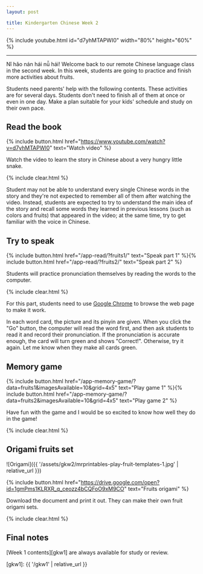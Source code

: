 ```yaml
---
layout: post

title: Kindergarten Chinese Week 2
---
```


{% include youtube.html id="d7yhMTAPWI0" width="80%" height="60%" %}

---

Nǐ hǎo nán hái nǚ hái! Welcome back to our remote Chinese language class in the second week. In this week, students are going to practice and finish more activities about fruits.

Students need parents' help with the following contents. These activities are for several days. Students don't need to finish all of them at once or even in one day. Make a plan suitable for your kids' schedule and study on their own pace.

## Read the book

{% include button.html href="https://www.youtube.com/watch?v=d7yhMTAPWI0" text="Watch video" %}

Watch the video to learn the story in Chinese about a very hungry little snake.

{% include clear.html %}

Student may not be able to understand every single Chinese words in the story and they're not expected to remember all of them after watching the video. Instead, students are expected to try to understand the main idea of the story and recall some words they learned in previous lessons (such as colors and fruits) that appeared in the video; at the same time, try to get familiar with the voice in Chinese.

## Try to speak

{% include button.html href="/app-read/?fruits1/" text="Speak part 1" %}{% include button.html href="/app-read/?fruits2/" text="Speak part 2" %}

Students will practice pronunciation themselves by reading the words to the computer.

{% include clear.html %}

For this part, students need to use [Google Chrome][chrome] to browse the web page to make it work.

In each word card, the picture and its pinyin are given. When you click the "Go" button, the computer will read the word first, and then ask students to read it and record their pronunciation. If the pronunciation is accurate enough, the card will turn green and shows "Correct!". Otherwise, try it again. Let me know when they make all cards green.

## Memory game

{% include button.html href="/app-memory-game/?data=fruits1&imagesAvailable=10&grid=4x5" text="Play game 1" %}{% include button.html href="/app-memory-game/?data=fruits2&imagesAvailable=10&grid=4x5" text="Play game 2" %}

Have fun with the game and I would be so excited to know how well they do in the game!

{% include clear.html %}

## Origami fruits set

![Origami]({{ '/assets/gkw2/mrprintables-play-fruit-templates-1.jpg' | relative_url }})

{% include button.html href="https://drive.google.com/open?id=1gmPms1KLRXR_q_ceozz4bCQFoO9xM9CO" text="Fruits origami" %}

Download the document and print it out. They can make their own fruit origami sets.

{% include clear.html %}

## Final notes

[Week 1 contents][gkw1] are always available for study or review.

[chrome]: https://www.google.com/intl/en/chrome/
[slides]: /app-slides/?fruits/
[gkw1]: {{ '/gkw1' | relative_url }}
